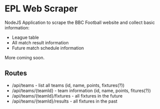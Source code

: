 # EPL Web Scraper

NodeJS Application to scrape the BBC Football website and collect basic information:

* League table
* All match result information
* Future match schedule information

More coming soon.


## Routes

* /api/teams - list all teams (id, name, points, fixtures(?))
* /api/teams/{teamId} - team information (id, name, points, fitures(?))
* /api/teams/{teamId}/fixtures - all fixtures in the future
* /api/teams/{teamId}/results - all fixtures in the past
